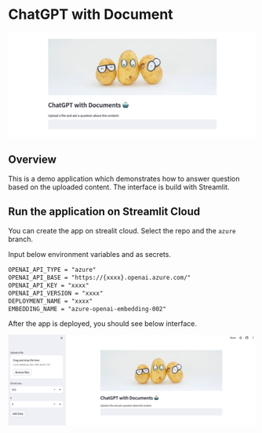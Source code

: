 # ChatGPT with Document


![chatbot_st](files/img1.png)


## Overview

This is a demo application which demonstrates how to answer question based on the uploaded content. The interface is build with Streamlit. 



## Run the application on Streamlit Cloud

You can create the app on strealit cloud. Select the repo and the `azure` branch.

Input below environment variables and as secrets.

```
OPENAI_API_TYPE = "azure"
OPENAI_API_BASE = "https://{xxxx}.openai.azure.com/"
OPENAI_API_KEY = "xxxx"
OPENAI_API_VERSION = "xxxx"
DEPLOYMENT_NAME = "xxxx"
EMBEDDING_NAME = "azure-openai-embedding-002"
```

After the app is deployed, you should see below interface.

![chatbot_st](files/img3.png)
